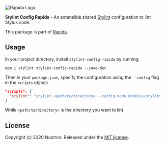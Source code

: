 ![Rapida Logo](https://user-images.githubusercontent.com/13030990/71755098-db251e80-2e91-11ea-8ce9-25349e6c087f.png)

**Stylint Config Rapida** - An extensible shared [Stylint](https://github.com/SimenB/stylint) configuration to lint Stylus code.

This package is part of [Rapida](https://github.com/YahiaRefaiea/rapida).

## Usage
In your project directory, install `stylint-config-rapida` by running:
```
npm i stylint stylint-config-rapida --save-dev
```

Then in your `package.json`, specify the configuration using the `--config` flag in the `scripts` object:
```json
"scripts": {
  "stylint": "stylint <path/to/directory> --config node_modules/stylint-config-rapida/.stylintrc --color"
}
```

While `<path/to/directory>` is the directory you want to lint.

## License
Copyright (c) 2020 Nuotron.
Released under the [MIT license](https://github.com/github/choosealicense.com/blob/gh-pages/LICENSE.md).
